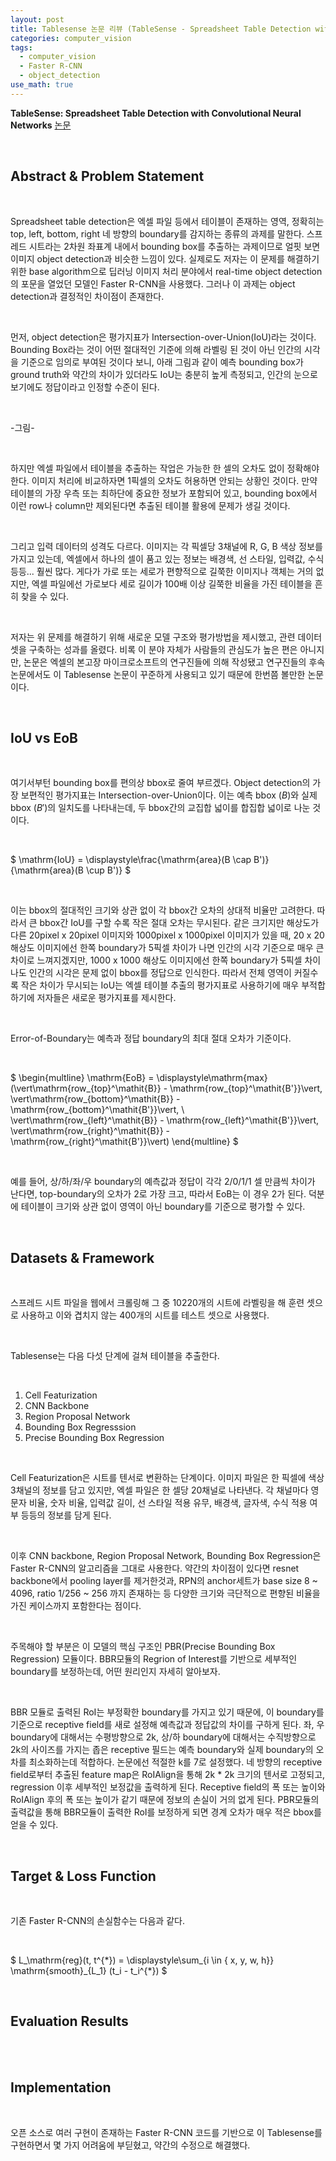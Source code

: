 ```yaml
---
layout: post
title: Tablesense 논문 리뷰 (TableSense - Spreadsheet Table Detection with Convolutional Neural Networks)
categories: computer_vision
tags: 
  - computer_vision
  - Faster R-CNN
  - object_detection
use_math: true
---
```


**TableSense: Spreadsheet Table Detection with Convolutional Neural Networks** [논문](https://www.microsoft.com/en-us/research/publication/tablesense-spreadsheet-table-detection-with-convolutional-neural-networks/) 

<br/>

## Abstract & Problem Statement

<br/>

Spreadsheet table detection은 엑셀 파일 등에서 테이블이 존재하는 영역, 정확히는 top, left, bottom, right 네 방향의 boundary를 감지하는 종류의 과제를 말한다.
스프레드 시트라는 2차원 좌표계 내에서 bounding box를 추출하는 과제이므로 얼핏 보면 이미지 object detection과 비슷한 느낌이 있다.
실제로도 저자는 이 문제를 해결하기 위한 base algorithm으로 딥러닝 이미지 처리 분야에서 real-time object detection의 포문을 열었던 모델인 Faster R-CNN을 사용했다.
그러나 이 과제는 object detection과 결정적인 차이점이 존재한다.

<br/>

먼저, object detection은 평가지표가 Intersection-over-Union(IoU)라는 것이다.
Bounding Box라는 것이 어떤 절대적인 기준에 의해 라벨링 된 것이 아닌 인간의 시각을 기준으로 임의로 부여된 것이다 보니, 아래 그림과 같이 예측 bounding box가 ground truth와 약간의 차이가 있더라도 IoU는 충분히 높게 측정되고, 인간의 눈으로 보기에도 정답이라고 인정할 수준이 된다.

<br/>

-그림-

<br/>

하지만 엑셀 파일에서 테이블을 추출하는 작업은 가능한 한 셀의 오차도 없이 정확해야 한다. 이미지 처리에 비교하자면 1픽셀의 오차도 허용하면 안되는 상황인 것이다.
만약 테이블의 가장 우측 또는 최하단에 중요한 정보가 포함되어 있고, bounding box에서 이런 row나 column만 제외된다면 추출된 테이블 활용에 문제가 생길 것이다.

<br/>

그리고 입력 데이터의 성격도 다르다. 이미지는 각 픽셀당 3채널에 R, G, B 색상 정보를 가지고 있는데, 엑셀에서 하나의 셀이 품고 있는 정보는 배경색, 선 스타일, 입력값, 수식 등등... 훨씬 많다.
게다가 가로 또는 세로가 편향적으로 길쭉한 이미지나 객체는 거의 없지만, 엑셀 파일에선 가로보다 세로 길이가 100배 이상 길쭉한 비율을 가진 테이블을 흔히 찾을 수 있다.

<br/>

저자는 위 문제를 해결하기 위해 새로운 모델 구조와 평가방법을 제시했고, 관련 데이터셋을 구축하는 성과를 올렸다.
비록 이 분야 자체가 사람들의 관심도가 높은 편은 아니지만, 논문은 엑셀의 본고장 마이크로소프트의 연구진들에 의해 작성됐고 연구진들의 후속 논문에서도 이 Tablesense 논문이 꾸준하게 사용되고 있기 때문에 한번쯤 볼만한 논문이다.

<br/>

## IoU vs EoB

<br/>

여기서부턴 bounding box를 편의상 bbox로 줄여 부르겠다. 
Object detection의 가장 보편적인 평가지표는 Intersection-over-Union이다. 이는 예측 bbox $(B)$와 실제 bbox $(B')$의 일치도를 나타내는데, 두 bbox간의 교집합 넓이를 합집합 넓이로 나눈 것이다.

<br/>

$ \mathrm{IoU} = \displaystyle\frac{\mathrm{area}(B \cap B')}{\mathrm{area}(B \cup B')} $

<br/>

이는 bbox의 절대적인 크기와 상관 없이 각 bbox간 오차의 상대적 비율만 고려한다. 따라서 큰 bbox간 IoU를 구할 수록 작은 절대 오차는 무시된다. 같은 크기지만 해상도가 다른 20pixel x 20pixel 이미지와 1000pixel x 1000pixel 이미지가 있을 때, 20 x 20 해상도 이미지에선 한쪽 boundary가 5픽셀 차이가 나면 인간의 시각 기준으로 매우 큰 차이로 느껴지겠지만, 1000 x 1000 해상도 이미지에선 한쪽 boundary가 5픽셀 차이나도 인간의 시각은 문제 없이 bbox를 정답으로 인식한다. 따라서 전체 영역이 커질수록 작은 차이가 무시되는 IoU는 엑셀 테이블 추출의 평가지표로 사용하기에 매우 부적합하기에 저자들은 새로운 평가지표를 제시한다.

<br/>

Error-of-Boundary는 예측과 정답 boundary의 최대 절대 오차가 기준이다.

<br/>

$ 
\begin{multline}
\mathrm{EoB} = \displaystyle\mathrm{max}(\vert\mathrm{row_{top}^\mathit{B}} - \mathrm{row_{top}^\mathit{B'}}\vert, \vert\mathrm{row_{bottom}^\mathit{B}} - \mathrm{row_{bottom}^\mathit{B'}}\vert, \\ 
\vert\mathrm{row_{left}^\mathit{B}} - \mathrm{row_{left}^\mathit{B'}}\vert, \vert\mathrm{row_{right}^\mathit{B}} - \mathrm{row_{right}^\mathit{B'}}\vert)
\end{multline}
$

<br/>

예를 들어, 상/하/좌/우 boundary의 예측값과 정답이 각각 2/0/1/1 셀 만큼씩 차이가 난다면, top-boundary의 오차가 2로 가장 크고, 따라서 EoB는 이 경우 2가 된다.
덕분에 테이블이 크기와 상관 없이 영역이 아닌 boundary를 기준으로 평가할 수 있다.

<br/>

## Datasets & Framework

<br/>

스프레드 시트 파일을 웹에서 크롤링해 그 중 10220개의 시트에 라벨링을 해 훈련 셋으로 사용하고 이와 겹치지 않는 400개의 시트를 테스트 셋으로 사용했다.

<br/>

Tablesense는 다음 다섯 단계에 걸쳐 테이블을 추출한다.

<br/>

1. Cell Featurization
2. CNN Backbone
3. Region Proposal Network
4. Bounding Box Regresssion
5. Precise Bounding Box Regression

<br/>

Cell Featurization은 시트를 텐서로 변환하는 단계이다. 이미지 파일은 한 픽셀에 색상 3채널의 정보를 담고 있지만, 엑셀 파일은 한 셀당 20채널로 나타낸다. 각 채널마다 영문자 비율, 숫자 비율, 입력값 길이, 선 스타일 적용 유무, 배경색, 글자색, 수식 적용 여부 등등의 정보를 담게 된다.

<br/>

이후 CNN backbone, Region Proposal Network, Bounding Box Regression은 Faster R-CNN의 알고리즘을 그대로 사용한다. 약간의 차이점이 있다면 resnet backbone에서 pooling layer를 제거한것과, RPN의 anchor세트가 base size 8 ~ 4096, ratio 1/256 ~ 256 까지 존재하는 등 다양한 크기와 극단적으로 편향된 비율을 가진 케이스까지 포함한다는 점이다.

<br/>

주목해야 할 부분은 이 모델의 핵심 구조인 PBR(Precise Bounding Box Regression) 모듈이다. BBR모듈의 Regrion of Interest를 기반으로 세부적인 boundary를 보정하는데, 어떤 원리인지 자세히 알아보자.

<br/>

BBR 모듈로 출력된 RoI는 부정확한 boundary를 가지고 있기 때문에, 이 boundary를 기준으로 receptive field를 새로 설정해 예측값과 정답값의 차이를 구하게 된다.
좌, 우 boundary에 대해서는 수평방향으로 2k, 상/하 boundary에 대해서는 수직방향으로 2k의 사이즈를 가지는 좁은 receptive 필드는 예측 boundary와 실제 boundary의 오차를 최소화하는데 적합하다. 논문에선 적절한 k를 7로 설정했다. 네 방향의 receptive field로부터 추출된 feature map은 RoIAlign을 통해 2k * 2k 크기의 텐서로 고정되고, regression 이후 세부적인 보정값을 출력하게 된다. Receptive field의 폭 또는 높이와 RoIAlign 후의 폭 또는 높이가 같기 때문에 정보의 손실이 거의 없게 된다. PBR모듈의 출력값을 통해 BBR모듈이 출력한 RoI를 보정하게 되면 경계 오차가 매우 적은 bbox를 얻을 수 있다.

<br/>

## Target & Loss Function

<br/>

기존 Faster R-CNN의 손실함수는 다음과 같다.

<br/>

$ L_\mathrm{reg}(t, t^{\*}) = \displaystyle\sum_{i \in \{ x, y, w, h\}} \mathrm{smooth}_{L_1} (t_i - t_i^{\*}) $

<br/>

## Evaluation Results

<br/>

<br/>

## Implementation

<br/>

오픈 소스로 여러 구현이 존재하는 Faster R-CNN 코드를 기반으로 이 Tablesense를 구현하면서 몇 가지 어려움에 부딛혔고, 약간의 수정으로 해결했다.

